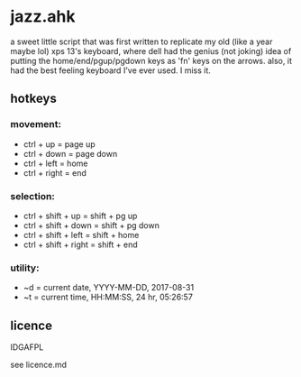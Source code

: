 
# jazz.ahk

a sweet little script that was first written to replicate my old (like a year maybe lol) xps 13's keyboard, where dell had the genius (not joking) idea of putting the home/end/pgup/pgdown keys as 'fn' keys on the arrows. also, it had the best feeling keyboard I've ever used. I miss it.

## hotkeys

### movement:
- ctrl + up = page up
- ctrl + down = page down
- ctrl + left = home
- ctrl + right = end

### selection:
- ctrl + shift + up = shift + pg up
- ctrl + shift + down = shift + pg down
- ctrl + shift + left = shift + home
- ctrl + shift + right = shift + end

### utility:
- ~d = current date, YYYY-MM-DD, 2017-08-31
- ~t = current time, HH:MM:SS, 24 hr, 05:26:57

## licence

IDGAFPL

see licence.md
